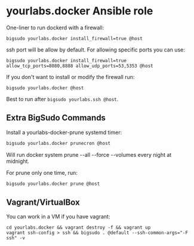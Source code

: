 # yourlabs.docker Ansible role

One-liner to run dockerd with a firewall:

    bigsudo yourlabs.docker install_firewall=true @host

ssh port will be allow by default. For allowing specific ports you can use:

    bigsudo yourlabs.docker install_firewall=true allow_tcp_ports=8080,8888 allow_udp_ports=53,5353 @host

If you don't want to install or modify the firewall run:

    bigsudo yourlabs.docker @host

Best to run after ``bigsudo yourlabs.ssh @host``.

## Extra BigSudo Commands

Install a yourlabs-docker-prune systemd timer:

```sh
bigsudo yourlabs.docker prunecron @host
```

Will run docker system prune --all --force --volumes every night at midnight.

For prune only one time, run:

```sh
bigsudo yourlabs.docker prune @host
```

## Vagrant/VirtualBox

You can work in a VM if you have vagrant:

    cd yourlabs.docker && vagrant destroy -f && vagrant up
    vagrant ssh-config > ssh && bigsudo . @default --ssh-common-args="-F ssh" -v
